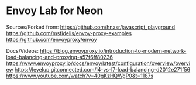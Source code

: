 # Envoy Lab for Neon

Sources/Forked from:
https://github.com/hnasr/javascript_playground
https://github.com/msfidelis/envoy-proxy-examples
https://github.com/envoyproxy/envoy

Docs/Videos:
https://blog.envoyproxy.io/introduction-to-modern-network-load-balancing-and-proxying-a57f6ff80236
https://www.envoyproxy.io/docs/envoy/latest/configuration/overview/overview
https://levelup.gitconnected.com/l4-vs-l7-load-balancing-d2012e271f56
https://www.youtube.com/watch?v=40gKzHQWgP0&t=1187s

